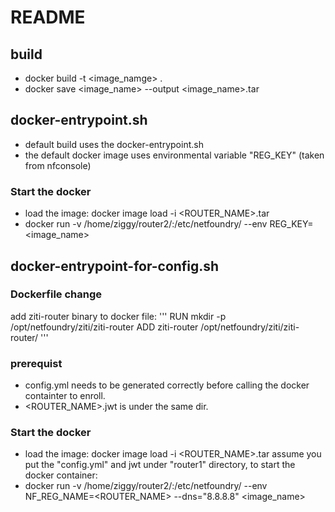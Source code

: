 # README #

## build ##
* docker build -t <image_namge> .
* docker save <image_name> --output <image_name>.tar

## docker-entrypoint.sh ##
* default build uses the docker-entrypoint.sh
* the default docker image uses environmental variable "REG_KEY" (taken from nfconsole)

### Start the docker ###
* load the image: docker image load -i <ROUTER_NAME>.tar
* docker run -v /home/ziggy/router2/:/etc/netfoundry/ --env REG_KEY=<Registration Key> <image_name>

## docker-entrypoint-for-config.sh ##

### Dockerfile change ###
add ziti-router binary to docker file:
'''
RUN mkdir -p /opt/netfoundry/ziti/ziti-router
ADD ziti-router /opt/netfoundry/ziti/ziti-router/
'''

### prerequist ###
* config.yml needs to be generated correctly before calling the docker containter to enroll.
* <ROUTER_NAME>.jwt is under the same dir.

### Start the docker ###
* load the image: docker image load -i <ROUTER_NAME>.tar
assume you put the "config.yml" and jwt under "router1" directory, to start the docker container:
* docker run -v /home/ziggy/router2/:/etc/netfoundry/ --env NF_REG_NAME=<ROUTER_NAME> --dns="8.8.8.8" <image_name>
